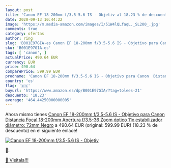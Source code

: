 ```yaml
---
layout: post
title: 'Canon EF 18-200mm f/3.5-5.6 IS - Objetiv al 18.23 % de descuento'
date: 2020-09-13 10:44:22
image: 'https://m.media-amazon.com/images/I/51W4lQLfaqL._SL200_.jpg'
comments: true
category: ofertas
author: ring
slug: 'B001E97GIA-es Canon EF 18-200mm f/3.5-5.6 IS - Objetivo para Canon...'
sku: 'B001E97GIA-es'
tags: [ 'canon', ]
actualPrice: 490.64 EUR
currency: EUR
price: 490.64
comparePrice: 599.99 EUR
prodname: 'Canon EF 18-200mm f/3.5-5.6 IS - Objetivo para Canon  Distancia Focal 18-200mm  Apertura f/3.5-36  Zoom óptico 11x estabilizador  diámetro: 72mm  Negro'
country: 'es'
flag: '🇪🇸'
buyurl: 'https://www.amazon.es/dp/B001E97GIA/?tag=tolees-21'
descuento: '18.23'
average: '464.44250000000005'
---
```


Ahora mismo tienes [Canon EF 18-200mm f/3.5-5.6 IS - Objetivo para Canon  Distancia Focal 18-200mm  Apertura f/3.5-36  Zoom óptico 11x estabilizador  diámetro: 72mm  Negro](https://www.amazon.es/dp/B001E97GIA/?tag=tolees-21) a 490.64 EUR (original: 599.99 EUR) (18.23 %  de descuento) en el siguiente enlace!

[![Canon EF 18-200mm f/3.5-5.6 IS - Objetiv](https://m.media-amazon.com/images/I/51W4lQLfaqL._SL200_.jpg)](https://www.amazon.es/dp/B001E97GIA/?tag=tolees-21)

🔎:


[🛒 Visítala!!!](https://www.amazon.es/dp/B001E97GIA/?tag=tolees-21)
